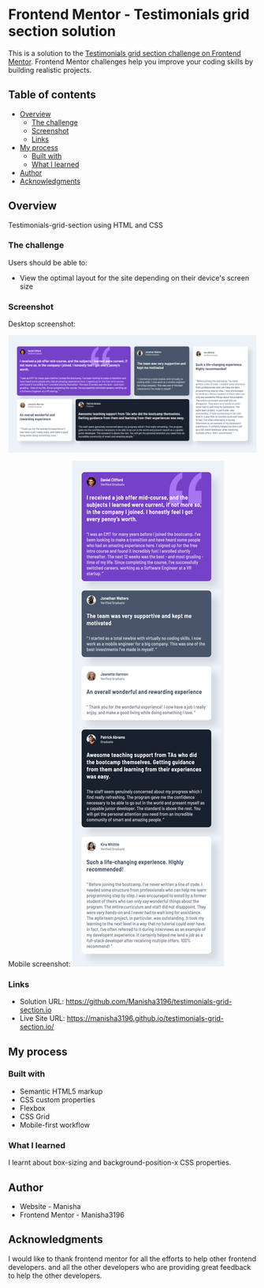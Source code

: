 # Frontend Mentor - Testimonials grid section solution

This is a solution to the [Testimonials grid section challenge on Frontend Mentor](https://www.frontendmentor.io/challenges/testimonials-grid-section-Nnw6J7Un7). Frontend Mentor challenges help you improve your coding skills by building realistic projects.

## Table of contents

- [Overview](#overview)
  - [The challenge](#the-challenge)
  - [Screenshot](#screenshot)
  - [Links](#links)
- [My process](#my-process)
  - [Built with](#built-with)
  - [What I learned](#what-i-learned)
- [Author](#author)
- [Acknowledgments](#acknowledgments)

## Overview

Testimonials-grid-section using HTML and CSS

### The challenge

Users should be able to:

- View the optimal layout for the site depending on their device's screen size

### Screenshot

Desktop screenshot:

![alt text](<Screenshot  Frontend Mentor Challenge Name Here.png>)

Mobile screenshot:
![alt text](<Screenshot Mobile Frontend Mentor Challenge Name Here.png>)

### Links

- Solution URL: https://github.com/Manisha3196/testimonials-grid-section.io
- Live Site URL: https://manisha3196.github.io/testimonials-grid-section.io/

## My process

### Built with

- Semantic HTML5 markup
- CSS custom properties
- Flexbox
- CSS Grid
- Mobile-first workflow

### What I learned

I learnt about box-sizing and background-position-x CSS properties.

## Author

- Website - Manisha
- Frontend Mentor - Manisha3196

## Acknowledgments

I would like to thank frontend mentor for all the efforts to help other frontend developers. and all the other developers who are providing great feedback to help the other developers.
